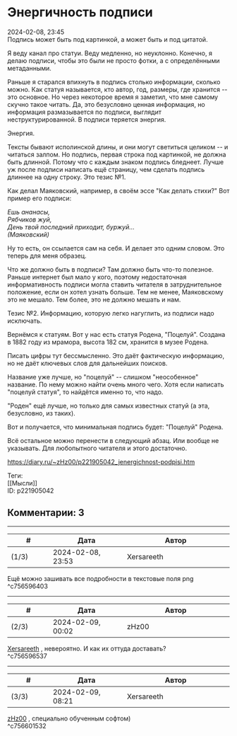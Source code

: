 Энергичность подписи
====================

  
2024-02-08, 23:45  
 Подпись может быть под картинкой, а может быть и под цитатой.   
   
 Я веду канал про статуи. Веду медленно, но неуклонно. Конечно, я делаю подписи, чтобы это были не просто фотки, а с определёнными метаданными.   
   
 Раньше я старался впихнуть в подпись столько информации, сколько можно. Как статуя называется, кто автор, год, размеры, где хранится -- это основное. Но через некоторое время я заметил, что мне самому скучно такое читать. Да, это безусловно ценная информация, но информация размазывается по подписи, выглядит неструктурированной. В подписи теряется энергия.   
   
 Энергия.   
   
 Тексты бывают исполинской длины, и они могут светиться целиком -- и читаться залпом. Но подпись, первая строка под картинкой, не должна быть длинной. Потому что с каждым знаком подпись бледнеет. Лучше уж после подписи написать ещё страницу, чем сделать подпись длиннее на одну строку. Это тезис №1.   
   
 Как делал Маяковский, например, в своём эссе "Как делать стихи?" Вот пример его подписи:   
   
  *Ешь ананасы,   
 Рябчиков жуй,   
 День твой последний приходит, буржуй…   
 (Маяковский)*    
   
 Ну то есть, он ссылается сам на себя. И делает это одним словом. Это теперь для меня образец.   
   
 Что же должно быть в подписи? Там должно быть что-то полезное. Раньше интернет был мало у кого, поэтому недостаточная информативность подписи могла ставить читателя в затруднительное положение, если он хотел узнать больше. Тем не менее, Маяковскому это не мешало. Тем более, это не должно мешать и нам.   
   
 Тезис №2. Информацию, которую легко нагуглить, из подписи надо исключать.   
   
 Вернёмся к статуям. Вот у нас есть статуя Родена, "Поцелуй". Создана в 1882 году из мрамора, высота 182 см, хранится в музее Родена.   
   
 Писать цифры тут бессмысленно. Это даёт фактическую информацию, но не даёт ключевых слов для дальнейших поисков.   
   
 Название уже лучше, но "поцелуй" -- слишком "неособенное" название. По нему можно найти очень много чего. Хотя если написать "поцелуй статуя", то найдётся именно то, что надо.   
   
 "Роден" ещё лучше, но только для самых известных статуй (а эта, безусловно, из таких).   
   
 Вот и получается, что минимальная подпись будет: "Поцелуй" Родена.   
   
 Всё остальное можно перенести в следующий абзац. Или вообще не указывать. Для любопытного читателя и этого достаточно.   
  
<https://diary.ru/~zHz00/p221905042_jenergichnost-podpisi.htm>  
  
Теги:  
[[Мысли]]  
ID: p221905042  


Комментарии: 3
--------------

  


---



|         #         |              Дата              |                     Автор                     |           ID           |
| --- | --- | --- | --- |
| (1/3) | 2024-02-08, 23:53 | Xersareeth | c756596403 |

  
 Ещё можно зашивать все подробности в текстовые поля png   
 ^c756596403

---



|         #         |              Дата              |                     Автор                     |           ID           |
| --- | --- | --- | --- |
| (2/3) | 2024-02-09, 00:02 | zHz00 | c756596537 |

  
  [Xersareeth](https://BurrowDeclassified.diary.ru "One more fang")  , невероятно. И как их оттуда доставать?   
 ^c756596537

---



|         #         |              Дата              |                     Автор                     |           ID           |
| --- | --- | --- | --- |
| (3/3) | 2024-02-09, 08:21 | Xersareeth | c756601532 |

  
  [zHz00](https://zHz00.diary.ru "Untitled")  , специально обученным софтом)   
 ^c756601532